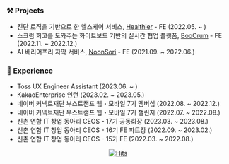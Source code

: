 ### ⚒ Projects
- 진단 로직을 기반으로 한 헬스케어 서비스, [Healthier](https://healthier.cf/) - FE (2022.05. ~ )
- 스크럼 회고를 도와주는 화이트보드 기반의 실시간 협업 플랫폼, [BooCrum](https://github.com/boostcampwm-2022/web22-BooCrum) - FE (2022.11. ~ 2022.12.)
- AI 배리어프리 자막 서비스, [NoonSori](https://github.com/So-Woo-Ju/NoonSori) - FE (2021.09. ~ 2022.06.)

### 🎁 Experience
- Toss UX Engineer Assistant (2023.06. ~ )
- KakaoEnterprise 인턴 (2023.02. ~ 2023.05.)
- 네이버 커넥트재단 부스트캠프 웹・모바일 7기 멤버십 (2022.08. ~ 2022.12.)
- 네이버 커넥트재단 부스트캠프 웹・모바일 7기 챌린지 (2022.07. ~ 2022.08.)
- 신촌 연합 IT 창업 동아리 CEOS - 17기 공동회장 (2023.03. ~ 2023.08.)
- 신촌 연합 IT 창업 동아리 CEOS - 16기 FE 파트장 (2022.09. ~ 2023.02.)
- 신촌 연합 IT 창업 동아리 CEOS - 15기 FE (2022.03. ~ 2022.08.)


<div align=center>
  
  [![Hits](https://hits.seeyoufarm.com/api/count/incr/badge.svg?url=https%3A%2F%2Fgithub.com%2Fjhj2713)](https://hits.seeyoufarm.com) 
  
</div>
